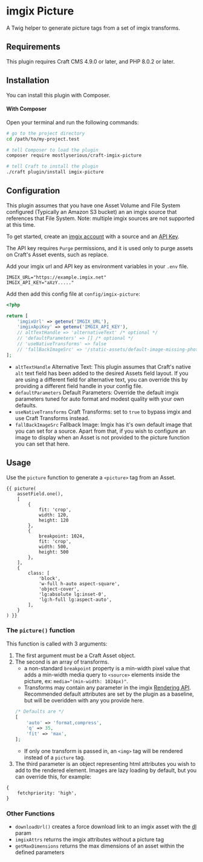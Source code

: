 # imgix Picture

A Twig helper to generate picture tags from a set of imgix transforms.

## Requirements

This plugin requires Craft CMS 4.9.0 or later, and PHP 8.0.2 or later.

## Installation

You can install this plugin with Composer.

#### With Composer

Open your terminal and run the following commands:

```bash
# go to the project directory
cd /path/to/my-project.test

# tell Composer to load the plugin
composer require mostlyserious/craft-imgix-picture

# tell Craft to install the plugin
./craft plugin/install imgix-picture
```

## Configuration

This plugin assumes that you have one Asset Volume and File System configured (Typically an Amazon S3 bucket) an an imgix source that references that File System. Note: multiple imgix sources are not supported at this time.

To get started, create an [imgix account](https://dashboard.imgix.com/sign-up) with a source and an [API Key](https://docs.imgix.com/apis/management/overview).

The API key requires `Purge` permissions, and it is used only to purge assets on Craft's Asset events, such as replace.

Add your imgix url and API key as environment variables in your `.env` file.

```
IMGIX_URL="https://example.imgix.net"
IMGIX_API_KEY="aXzY....."
```

Add then add this config file at `config/imgix-picture`:

```php
<?php

return [
    'imgixUrl' => getenv('IMGIX_URL'),
    'imgixApiKey' => getenv('IMGIX_API_KEY'),
    // altTextHandle => 'alternativeText' /* optional */
    // 'defaultParameters' => [] /* optional */
    // 'useNativeTransforms' => false
    // 'fallBackImageSrc' => '/static-assets/default-image-missing-photo.png'
];
```

- `altTextHandle` Alternative Text: This plugin assumes that Craft's native `alt` text field has been added to the desired Assets field layout. If you are using a different field for alternative text, you can override this by providing a different field handle in your config file.
- `defaultParameters` Default Parameters: Override the default imgix parameters tuned for auto format and modest quality with your own defaults.
- `useNativeTransforms` Craft Transforms: set to `true` to bypass imgix and use Craft Transforms instead.
- `fallBackImageSrc` Fallback Image: Imgix has it's own default image that you can set for a source. Apart from that, if you wish to configure an image to display when an Asset is not provided to the picture function you can set that here.

## Usage

Use the `picture` function to generate a `<picture>` tag from an Asset.

```
{{ picture(
    assetField.one(),
    [
        {
            fit: 'crop',
            width: 120,
            height: 120
        },
        {
            breakpoint: 1024,
            fit: 'crop',
            width: 500,
            height: 500
        },
    ],
    {
        class: [
            'block',
            'w-full h-auto aspect-square',
            'object-cover',
            'lg:absolute lg:inset-0',
            'lg:h-full lg:aspect-auto',
        ],
    }
) }}
```

### The `picture()` function

This function is called with 3 arguments:
1.  The first argument must be a Craft Asset object.
1. The second is an array of transforms.
    - a non-standard `breakpoint` property is a min-width pixel value that adds a min-width media query to `<source>` elements inside the picture, ex: `media="(min-width: 1024px)"`.
    - Transforms may contain any parameter in the imgix [Rendering API](https://docs.imgix.com/apis/rendering/overview). Recommended default attributes are set by the plugin as a baseline, but will be overidden with any you provide here.
    ```php
    /* Defaults are */
    [
        'auto' => 'format,compress',
        'q' => 35,
        'fit' => 'max',
    ];
    ```
    - If only one transform is passed in, an `<img>` tag will be rendered instead of a `picture` tag.
1. The third parameter is an object representing html attributes you wish to add to the rendered element. Images are lazy loading by default, but you can override this, for example:

```
{
    fetchpriority: 'high',
}
```

### Other Functions
- `downloadUrl()` creates a force download link to an imgix asset with the [dl](https://docs.imgix.com/apis/rendering/format/download) param
- `imgixAttrs` returns the imgix attributes without a picture tag
- `getMaxDimensions` returns the max dimensions of an asset within the defined parameters